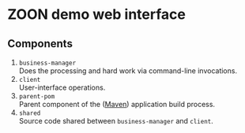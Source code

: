 # ZOON demo web interface

## Components 

 1. `business-manager`  
    Does the processing and hard work via command-line invocations.
 1. `client`  
    User-interface operations.
 1. `parent-pom`  
    Parent component of the ([Maven](https://maven.apache.org/ "Maven")) application build process.
 1. `shared`  
    Source code shared between `business-manager` and `client`.